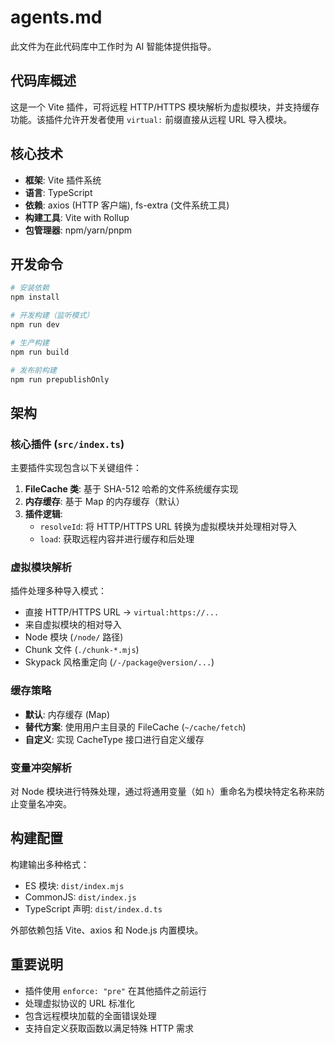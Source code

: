 # agents.md

此文件为在此代码库中工作时为 AI 智能体提供指导。

## 代码库概述

这是一个 Vite 插件，可将远程 HTTP/HTTPS
模块解析为虚拟模块，并支持缓存功能。该插件允许开发者使用 `virtual:`
前缀直接从远程 URL 导入模块。

## 核心技术

- **框架**: Vite 插件系统
- **语言**: TypeScript
- **依赖**: axios (HTTP 客户端), fs-extra (文件系统工具)
- **构建工具**: Vite with Rollup
- **包管理器**: npm/yarn/pnpm

## 开发命令

```bash
# 安装依赖
npm install

# 开发构建（监听模式）
npm run dev

# 生产构建
npm run build

# 发布前构建
npm run prepublishOnly
```

## 架构

### 核心插件 (`src/index.ts`)

主要插件实现包含以下关键组件：

1. **FileCache 类**: 基于 SHA-512 哈希的文件系统缓存实现
2. **内存缓存**: 基于 Map 的内存缓存（默认）
3. **插件逻辑**:
   - `resolveId`: 将 HTTP/HTTPS URL 转换为虚拟模块并处理相对导入
   - `load`: 获取远程内容并进行缓存和后处理

### 虚拟模块解析

插件处理多种导入模式：

- 直接 HTTP/HTTPS URL → `virtual:https://...`
- 来自虚拟模块的相对导入
- Node 模块 (`/node/` 路径)
- Chunk 文件 (`./chunk-*.mjs`)
- Skypack 风格重定向 (`/-/package@version/...`)

### 缓存策略

- **默认**: 内存缓存 (Map)
- **替代方案**: 使用用户主目录的 FileCache (`~/cache/fetch`)
- **自定义**: 实现 CacheType 接口进行自定义缓存

### 变量冲突解析

对 Node 模块进行特殊处理，通过将通用变量（如
`h`）重命名为模块特定名称来防止变量名冲突。

## 构建配置

构建输出多种格式：

- ES 模块: `dist/index.mjs`
- CommonJS: `dist/index.js`
- TypeScript 声明: `dist/index.d.ts`

外部依赖包括 Vite、axios 和 Node.js 内置模块。

## 重要说明

- 插件使用 `enforce: "pre"` 在其他插件之前运行
- 处理虚拟协议的 URL 标准化
- 包含远程模块加载的全面错误处理
- 支持自定义获取函数以满足特殊 HTTP 需求
